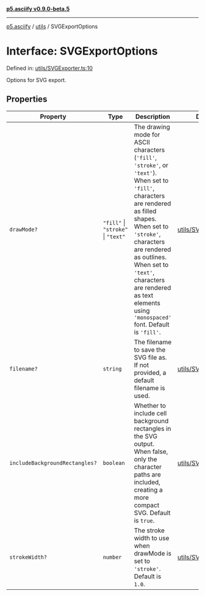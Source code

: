 [**p5.asciify v0.9.0-beta.5**](../../../../README.md)

***

[p5.asciify](../../../../README.md) / [utils](../README.md) / SVGExportOptions

# Interface: SVGExportOptions

Defined in: [utils/SVGExporter.ts:10](https://github.com/humanbydefinition/p5.asciify/blob/fe0dff6d1233011a7a23cab5c777ec3b02b03613/src/lib/utils/SVGExporter.ts#L10)

Options for SVG export.

## Properties

| Property | Type | Description | Defined in |
| ------ | ------ | ------ | ------ |
| <a id="drawmode"></a> `drawMode?` | `"fill"` \| `"stroke"` \| `"text"` | The drawing mode for ASCII characters (`'fill'`, `'stroke'`, or `'text'`). When set to `'fill'`, characters are rendered as filled shapes. When set to `'stroke'`, characters are rendered as outlines. When set to `'text'`, characters are rendered as text elements using `'monospaced'` font. Default is `'fill'`. | [utils/SVGExporter.ts:30](https://github.com/humanbydefinition/p5.asciify/blob/fe0dff6d1233011a7a23cab5c777ec3b02b03613/src/lib/utils/SVGExporter.ts#L30) |
| <a id="filename"></a> `filename?` | `string` | The filename to save the SVG file as. If not provided, a default filename is used. | [utils/SVGExporter.ts:14](https://github.com/humanbydefinition/p5.asciify/blob/fe0dff6d1233011a7a23cab5c777ec3b02b03613/src/lib/utils/SVGExporter.ts#L14) |
| <a id="includebackgroundrectangles"></a> `includeBackgroundRectangles?` | `boolean` | Whether to include cell background rectangles in the SVG output. When false, only the character paths are included, creating a more compact SVG. Default is `true`. | [utils/SVGExporter.ts:21](https://github.com/humanbydefinition/p5.asciify/blob/fe0dff6d1233011a7a23cab5c777ec3b02b03613/src/lib/utils/SVGExporter.ts#L21) |
| <a id="strokewidth"></a> `strokeWidth?` | `number` | The stroke width to use when drawMode is set to `'stroke'`. Default is `1.0`. | [utils/SVGExporter.ts:36](https://github.com/humanbydefinition/p5.asciify/blob/fe0dff6d1233011a7a23cab5c777ec3b02b03613/src/lib/utils/SVGExporter.ts#L36) |
